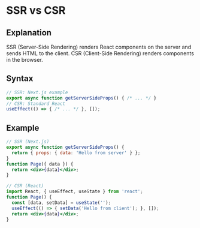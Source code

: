 # SSR vs CSR

## Explanation
SSR (Server-Side Rendering) renders React components on the server and sends HTML to the client. CSR (Client-Side Rendering) renders components in the browser.

## Syntax
```js
// SSR: Next.js example
export async function getServerSideProps() { /* ... */ }
// CSR: Standard React
useEffect(() => { /* ... */ }, []);
```

## Example
```jsx
// SSR (Next.js)
export async function getServerSideProps() {
  return { props: { data: 'Hello from server' } };
}
function Page({ data }) {
  return <div>{data}</div>;
}

// CSR (React)
import React, { useEffect, useState } from 'react';
function Page() {
  const [data, setData] = useState('');
  useEffect(() => { setData('Hello from client'); }, []);
  return <div>{data}</div>;
}
``` 
